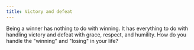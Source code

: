 ```yaml
---
title: Victory and defeat
---
```


Being a winner has nothing to do with winning. It has everything to do with handling victory and defeat with grace, respect, and humility. How do you handle the "winning" and "losing" in your life?
